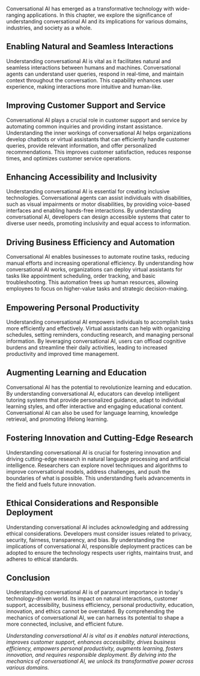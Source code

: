 

Conversational AI has emerged as a transformative technology with wide-ranging applications. In this chapter, we explore the significance of understanding conversational AI and its implications for various domains, industries, and society as a whole.

Enabling Natural and Seamless Interactions
------------------------------------------

Understanding conversational AI is vital as it facilitates natural and seamless interactions between humans and machines. Conversational agents can understand user queries, respond in real-time, and maintain context throughout the conversation. This capability enhances user experience, making interactions more intuitive and human-like.

Improving Customer Support and Service
--------------------------------------

Conversational AI plays a crucial role in customer support and service by automating common inquiries and providing instant assistance. Understanding the inner workings of conversational AI helps organizations develop chatbots or virtual assistants that can efficiently handle customer queries, provide relevant information, and offer personalized recommendations. This improves customer satisfaction, reduces response times, and optimizes customer service operations.

Enhancing Accessibility and Inclusivity
---------------------------------------

Understanding conversational AI is essential for creating inclusive technologies. Conversational agents can assist individuals with disabilities, such as visual impairments or motor disabilities, by providing voice-based interfaces and enabling hands-free interactions. By understanding conversational AI, developers can design accessible systems that cater to diverse user needs, promoting inclusivity and equal access to information.

Driving Business Efficiency and Automation
------------------------------------------

Conversational AI enables businesses to automate routine tasks, reducing manual efforts and increasing operational efficiency. By understanding how conversational AI works, organizations can deploy virtual assistants for tasks like appointment scheduling, order tracking, and basic troubleshooting. This automation frees up human resources, allowing employees to focus on higher-value tasks and strategic decision-making.

Empowering Personal Productivity
--------------------------------

Understanding conversational AI empowers individuals to accomplish tasks more efficiently and effectively. Virtual assistants can help with organizing schedules, setting reminders, conducting research, and managing personal information. By leveraging conversational AI, users can offload cognitive burdens and streamline their daily activities, leading to increased productivity and improved time management.

Augmenting Learning and Education
---------------------------------

Conversational AI has the potential to revolutionize learning and education. By understanding conversational AI, educators can develop intelligent tutoring systems that provide personalized guidance, adapt to individual learning styles, and offer interactive and engaging educational content. Conversational AI can also be used for language learning, knowledge retrieval, and promoting lifelong learning.

Fostering Innovation and Cutting-Edge Research
----------------------------------------------

Understanding conversational AI is crucial for fostering innovation and driving cutting-edge research in natural language processing and artificial intelligence. Researchers can explore novel techniques and algorithms to improve conversational models, address challenges, and push the boundaries of what is possible. This understanding fuels advancements in the field and fuels future innovation.

Ethical Considerations and Responsible Deployment
-------------------------------------------------

Understanding conversational AI includes acknowledging and addressing ethical considerations. Developers must consider issues related to privacy, security, fairness, transparency, and bias. By understanding the implications of conversational AI, responsible deployment practices can be adopted to ensure the technology respects user rights, maintains trust, and adheres to ethical standards.

Conclusion
----------

Understanding conversational AI is of paramount importance in today's technology-driven world. Its impact on natural interactions, customer support, accessibility, business efficiency, personal productivity, education, innovation, and ethics cannot be overstated. By comprehending the mechanics of conversational AI, we can harness its potential to shape a more connected, inclusive, and efficient future.

*Understanding conversational AI is vital as it enables natural interactions, improves customer support, enhances accessibility, drives business efficiency, empowers personal productivity, augments learning, fosters innovation, and requires responsible deployment. By delving into the mechanics of conversational AI, we unlock its transformative power across various domains.*
